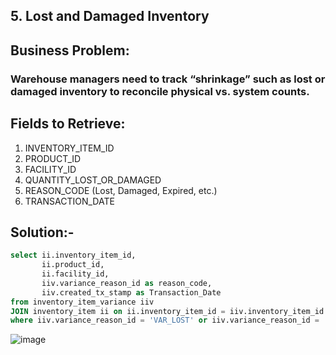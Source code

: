 ## 5. Lost and Damaged Inventory
## Business Problem:
### Warehouse managers need to track “shrinkage” such as lost or damaged inventory to reconcile physical vs. system counts.

## Fields to Retrieve:

1. INVENTORY_ITEM_ID
2. PRODUCT_ID
3. FACILITY_ID
4. QUANTITY_LOST_OR_DAMAGED
5. REASON_CODE (Lost, Damaged, Expired, etc.)
6. TRANSACTION_DATE

## Solution:-
```sql
select ii.inventory_item_id,
       ii.product_id,
       ii.facility_id,
       iiv.variance_reason_id as reason_code,
       iiv.created_tx_stamp as Transaction_Date
from inventory_item_variance iiv
JOIN inventory_item ii on ii.inventory_item_id = iiv.inventory_item_id
where iiv.variance_reason_id = 'VAR_LOST' or iiv.variance_reason_id = 'VAR_DAMAGED';

```
![image](https://github.com/user-attachments/assets/47d57a30-91f4-40f8-b936-15c3f96d6499)
